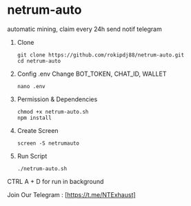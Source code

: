 # netrum-auto
automatic mining, claim every 24h send notif telegram

1. Clone
   ```
   git clone https://github.com/rokipdj88/netrum-auto.git
   cd netrum-auto
   ```
   
2. Config .env
   Change BOT_TOKEN, CHAT_ID, WALLET
   
   ```
   nano .env
   ```
   
3. Permission & Dependencies
   ```
   chmod +x netrum-auto.sh
   npm install
   ```

4. Create Screen
   ```
   screen -S netrumauto
   ```
   
5. Run Script
   ```
   ./netrum-auto.sh
   ```

CTRL A + D for run in background

Join Our Telegram : [https://t.me/NTExhaust]
